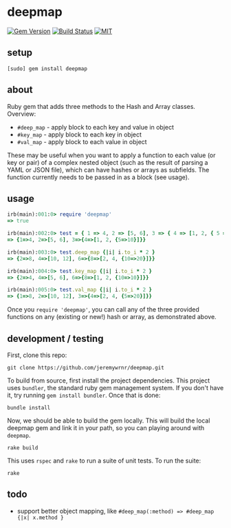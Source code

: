 deepmap
=======


[![Gem Version](https://badge.fury.io/rb/deepmap.svg)](https://badge.fury.io/rb/deepmap)
[![Build Status](https://travis-ci.org/jeremywrnr/deepmap.svg?branch=master)](https://travis-ci.org/jeremywrnr/deepmap)
[![MIT](https://img.shields.io/npm/l/alt.svg?style=flat)](http://jeremywrnr.com/mit-license)


## setup

    [sudo] gem install deepmap

## about

Ruby gem that adds three methods to the Hash and Array classes. Overview:

- `#deep_map` - apply block to each key and value in object
- `#key_map` - apply block to each key in object
- `#val_map` - apply block to each value in object

These may be useful when you want to apply a function to each value (or key or
pair) of a complex nested object (such as the result of parsing a YAML or JSON
file), which can have hashes or arrays as subfields. The function currently
needs to be passed in as a block (see usage).


## usage

```ruby
irb(main):001:0> require 'deepmap'
=> true

irb(main):002:0> test = { 1 => 4, 2 => [5, 6], 3 => { 4 => [1, 2, { 5 => 10 }] } }
=> {1=>4, 2=>[5, 6], 3=>{4=>[1, 2, {5=>10}]}}

irb(main):003:0> test.deep_map {|i| i.to_i * 2 }
=> {2=>8, 4=>[10, 12], 6=>{8=>[2, 4, {10=>20}]}}

irb(main):004:0> test.key_map {|i| i.to_i * 2 }
=> {2=>4, 4=>[5, 6], 6=>{8=>[1, 2, {10=>10}]}}

irb(main):005:0> test.val_map {|i| i.to_i * 2 }
=> {1=>8, 2=>[10, 12], 3=>{4=>[2, 4, {5=>20}]}}
```

Once you `require 'deepmap'`, you can call any of the three provided functions
on any (existing or new!) hash or array, as demonstrated above.


## development / testing

First, clone this repo:

    git clone https://github.com/jeremywrnr/deepmap.git

To build from source, first install the project dependencies. This project
uses `bundler`, the standard ruby gem management system. If you don't have it,
try running `gem install bundler`. Once that is done:

    bundle install

Now, we should be able to build the gem locally. This will build the local
deepmap gem and link it in your path, so you can playing around with `deepmap`.

    rake build

This uses `rspec` and `rake` to run a suite of unit tests. To run the suite:

    rake


## todo

- support better object mapping, like `#deep_map(:method) => #deep_map {|x| x.method }`


